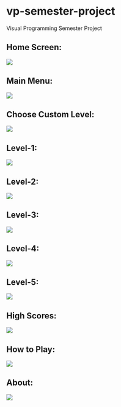 # vp-semester-project
Visual Programming Semester Project


## Home Screen:
<kbd><img src="images/img1.jpg" /></kbd>
## Main Menu:
<kbd><img src="images/img2.png" /></kbd>
## Choose Custom Level:
<kbd><img src="images/img3.png" /></kbd>
## Level-1:
<kbd><img src="images/img4.png" /></kbd>
## Level-2:
<kbd><img src="images/img5.png" /></kbd>
## Level-3:
<kbd><img src="images/img6.png" /></kbd>
## Level-4:
<kbd><img src="images/img7.png" /></kbd>
## Level-5:
<kbd><img src="images/img8.png" /></kbd>
## High Scores:
<kbd><img src="images/img9.png" /></kbd>
## How to Play:
<kbd><img src="images/img10.png" /></kbd>
## About:
<kbd><img src="images/img11.png" /></kbd>


